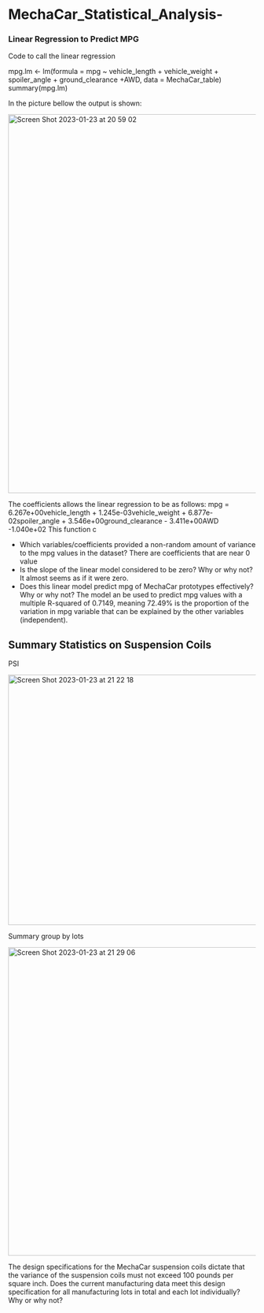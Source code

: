 # MechaCar_Statistical_Analysis-

### Linear Regression to Predict MPG
Code to call the linear regression

mpg.lm <- lm(formula = mpg ~ vehicle_length + vehicle_weight + spoiler_angle + ground_clearance +AWD,
                  data = MechaCar_table)
summary(mpg.lm)

In the picture bellow the output is shown:

<img width="770" alt="Screen Shot 2023-01-23 at 20 59 02" src="https://user-images.githubusercontent.com/114015620/214203553-2b1f7109-b5da-4c98-8c2f-212e1fa98aef.png">

The coefficients allows the linear regression to be as follows:
mpg = 6.267e+00vehicle_length + 1.245e-03vehicle_weight + 6.877e-02spoiler_angle + 3.546e+00ground_clearance - 3.411e+00AWD -1.040e+02 
This function c

- Which variables/coefficients provided a non-random amount of variance to the mpg values in the dataset?
  There are coefficients that are near 0 value
- Is the slope of the linear model considered to be zero? Why or why not?
  It almost seems as if it were zero.
- Does this linear model predict mpg of MechaCar prototypes effectively? Why or why not?
  The model an be used to predict mpg values with a multiple R-squared of 0.7149, meaning 72.49% is the proportion of the variation in mpg variable that can be explained by the other variables (independent).

## Summary Statistics on Suspension Coils
PSI

<img width="509" alt="Screen Shot 2023-01-23 at 21 22 18" src="https://user-images.githubusercontent.com/114015620/214205955-8ca36fe2-31de-4c2d-be7b-c31ee4328eca.png">

Summary group by lots

<img width="627" alt="Screen Shot 2023-01-23 at 21 29 06" src="https://user-images.githubusercontent.com/114015620/214206580-e24353b4-bdea-4e25-adc2-129d332e226b.png">

The design specifications for the MechaCar suspension coils dictate that the variance of the suspension coils must not exceed 100 pounds per square inch. Does the current manufacturing data meet this design specification for all manufacturing lots in total and each lot individually? Why or why not?





